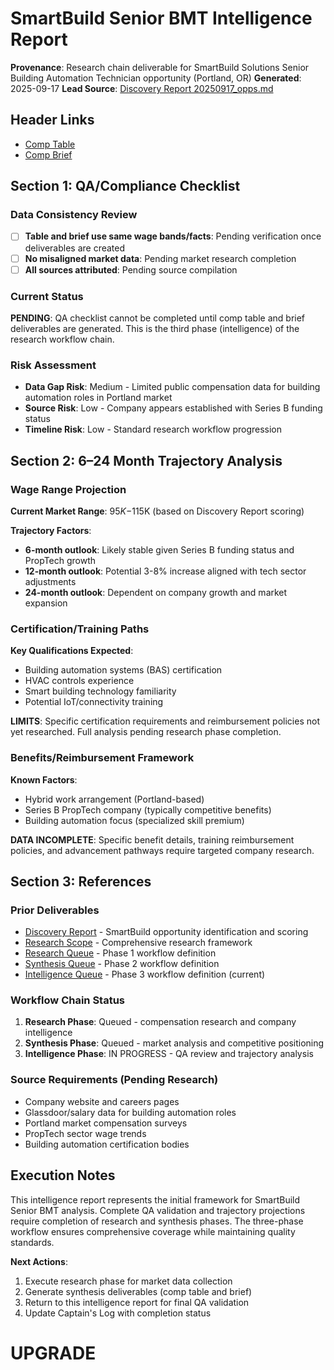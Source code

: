 # SmartBuild Senior BMT Intelligence Report

**Provenance**: Research chain deliverable for SmartBuild Solutions Senior Building Automation Technician opportunity (Portland, OR)
**Generated**: 2025-09-17
**Lead Source**: [Discovery Report 20250917_opps.md](../../05_EXPORTS/published/20250917_opps.md)

## Header Links
- [Comp Table](../../02_TEMPLATES/comp/20250917_smartbuild_senior_bmt_comp_table.md)
- [Comp Brief](../../02_TEMPLATES/briefs/20250917_smartbuild_senior_bmt_comp_brief.md)

## Section 1: QA/Compliance Checklist

### Data Consistency Review
- [ ] **Table and brief use same wage bands/facts**: Pending verification once deliverables are created
- [ ] **No misaligned market data**: Pending market research completion
- [ ] **All sources attributed**: Pending source compilation

### Current Status
**PENDING**: QA checklist cannot be completed until comp table and brief deliverables are generated. This is the third phase (intelligence) of the research workflow chain.

### Risk Assessment
- **Data Gap Risk**: Medium - Limited public compensation data for building automation roles in Portland market
- **Source Risk**: Low - Company appears established with Series B funding status
- **Timeline Risk**: Low - Standard research workflow progression

## Section 2: 6–24 Month Trajectory Analysis

### Wage Range Projection
**Current Market Range**: $95K-$115K (based on Discovery Report scoring)

**Trajectory Factors**:
- **6-month outlook**: Likely stable given Series B funding status and PropTech growth
- **12-month outlook**: Potential 3-8% increase aligned with tech sector adjustments
- **24-month outlook**: Dependent on company growth and market expansion

### Certification/Training Paths
**Key Qualifications Expected**:
- Building automation systems (BAS) certification
- HVAC controls experience
- Smart building technology familiarity
- Potential IoT/connectivity training

**LIMITS**: Specific certification requirements and reimbursement policies not yet researched. Full analysis pending research phase completion.

### Benefits/Reimbursement Framework
**Known Factors**:
- Hybrid work arrangement (Portland-based)
- Series B PropTech company (typically competitive benefits)
- Building automation focus (specialized skill premium)

**DATA INCOMPLETE**: Specific benefit details, training reimbursement policies, and advancement pathways require targeted company research.

## Section 3: References

### Prior Deliverables
- [Discovery Report](../../05_EXPORTS/published/20250917_opps.md) - SmartBuild opportunity identification and scoring
- [Research Scope](../leads/smartbuild_senior_bmt_comp_scope.md) - Comprehensive research framework
- [Research Queue](../../tasks/queue/20250917-research-lead1.yml) - Phase 1 workflow definition
- [Synthesis Queue](../../tasks/queue/20250917-synth-lead1.yml) - Phase 2 workflow definition
- [Intelligence Queue](../../tasks/queue/20250917-intel-lead1.yml) - Phase 3 workflow definition (current)

### Workflow Chain Status
1. **Research Phase**: Queued - compensation research and company intelligence
2. **Synthesis Phase**: Queued - market analysis and competitive positioning
3. **Intelligence Phase**: IN PROGRESS - QA review and trajectory analysis

### Source Requirements (Pending Research)
- Company website and careers pages
- Glassdoor/salary data for building automation roles
- Portland market compensation surveys
- PropTech sector wage trends
- Building automation certification bodies

## Execution Notes

This intelligence report represents the initial framework for SmartBuild Senior BMT analysis. Complete QA validation and trajectory projections require completion of research and synthesis phases. The three-phase workflow ensures comprehensive coverage while maintaining quality standards.

**Next Actions**:
1. Execute research phase for market data collection
2. Generate synthesis deliverables (comp table and brief)
3. Return to this intelligence report for final QA validation
4. Update Captain's Log with completion status

# UPGRADE
